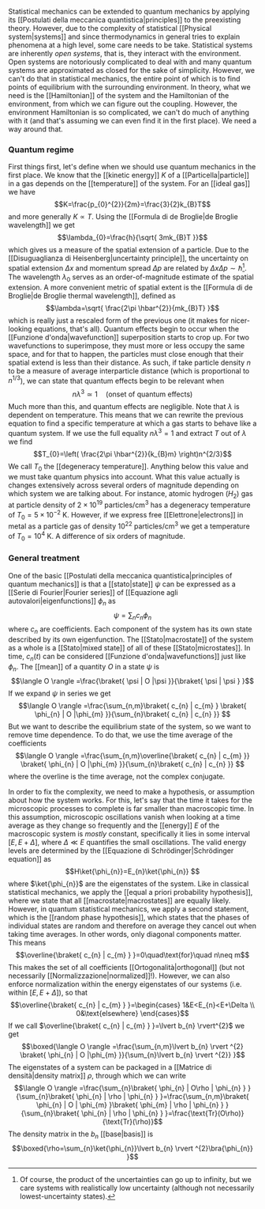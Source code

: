 Statistical mechanics can be extended to quantum mechanics by applying its [[Postulati della meccanica quantistica|principles]] to the preexisting theory. However, due to the complexity of statistical [[Physical system|systems]] and since thermodynamics in general tries to explain phenomena at a high level, some care needs to be take. Statistical systems are inherently *open systems*, that is, they interact with the environment. Open systems are notoriously complicated to deal with and many quantum systems are approximated as closed for the sake of simplicity. However, we can't do that in statistical mechanics, the entire point of which is to find points of equilibrium with the surrounding environment. In theory, what we need is the [[Hamiltonian]] of the system and the Hamiltonian of the environment, from which we can figure out the coupling. However, the environment Hamiltonian is so complicated, we can't do much of anything with it (and that's assuming we can even find it in the first place). We need a way around that.
### Quantum regime
First things first, let's define when we should use quantum mechanics in the first place. We know that the [[kinetic energy]] $K$ of a [[Particella|particle]] in a gas depends on the [[temperature]] of the system. For an [[ideal gas]] we have
$$K=\frac{p_{0}^{2}}{2m}=\frac{3}{2}k_{B}T$$
and more generally $K\propto T$. Using the [[Formula di de Broglie|de Broglie wavelength]] we get
$$\lambda_{0}=\frac{h}{\sqrt{ 3mk_{B}T }}$$
which gives us a measure of the spatial extension of a particle. Due to the [[Disuguaglianza di Heisenberg|uncertainty principle]], the uncertainty on spatial extension $\Delta x$ and momentum spread $\Delta p$ are related by $\Delta x\Delta p\sim \hbar$[^1]. The wavelength $\lambda_{0}$ serves as an order-of-magnitude estimate of the spatial extension. A more convenient metric of spatial extent is the [[Formula di de Broglie|de Broglie thermal wavelength]], defined as
$$\lambda=\sqrt{ \frac{2\pi \hbar^{2}}{mk_{B}T} }$$
which is really just a rescaled form of the previous one (it makes for nicer-looking equations, that's all). Quantum effects begin to occur when the [[Funzione d'onda|wavefunction]] superposition starts to crop up. For two wavefunctions to superimpose, they must more or less occupy the same space, and for that to happen, the particles must close enough that their spatial extend is less than their distance. As such, if take particle density $n$ to be a measure of average interparticle distance (which is proportional to $n^{1/3}$), we can state that quantum effects begin to be relevant when
$$n\lambda ^{3}\simeq 1\quad\text{(onset of quantum effects)}$$
Much more than this, and quantum effects are negligible. Note that $\lambda$ is dependent on temperature. This means that we can rewrite the previous equation to find a specific temperature at which a gas starts to behave like a quantum system. If we use the full equality $n\lambda ^{3}=1$ and extract $T$ out of $\lambda$ we find
$$T_{0}=\left( \frac{2\pi \hbar^{2}}{k_{B}m} \right)n^{2/3}$$
We call $T_{0}$ the [[degeneracy temperature]]. Anything below this value and we must take quantum physics into account. What this value actually is changes extensively across several orders of magnitude depending on which system we are talking about. For instance, atomic hydrogen ($H_{2}$) gas at particle density of $2\times 10^{19}\text{ particles/cm}^{3}$ has a degeneracy temperature of $T_{0}=5\times 10^{-2}\text{ K}$. However, if we express free [[Elettrone|electrons]] in metal as a particle gas of density $10^{22}\text{ particles/cm}^{3}$ we get a temperature of $T_{0}=10^{4}\text{ K}$. A difference of six orders of magnitude.
### General treatment
One of the basic [[Postulati della meccanica quantistica|principles of quantum mechanics]] is that a [[stato|state]] $\psi$ can be expressed as a [[Serie di Fourier|Fourier series]] of [[Equazione agli autovalori|eigenfunctions]] $\phi_{n}$ as
$$\psi=\sum_{n}c_{n}\phi_{n} $$
where $c_{n}$ are coefficients. Each component of the system has its own state described by its own eigenfunction. The [[Stato|macrostate]] of the system as a whole is a [[Stato|mixed state]] of all of these [[Stato|microstates]]. In time, $c_{n}(t)$ can be considered [[Funzione d'onda|wavefunctions]] just like $\phi_{n}$. The [[mean]] of a quantity $O$ in a state $\psi$ is
$$\langle O \rangle =\frac{\braket{ \psi | O |\psi }}{\braket{ \psi | \psi } }$$
If we expand $\psi$ in series we get
$$\langle O \rangle =\frac{\sum_{n,m}\braket{ c_{n} | c_{m} } \braket{ \phi_{n} | O |\phi_{m} }}{\sum_{n}\braket{ c_{n} | c_{n} }}  $$
But we want to describe the equilibrium state of the system, so we want to remove time dependence. To do that, we use the time average of the coefficients
$$\langle O \rangle =\frac{\sum_{n,m}\overline{\braket{ c_{n} | c_{m} }} \braket{ \phi_{n} | O |\phi_{m} }}{\sum_{n}\braket{ c_{n} | c_{n} }}  $$
where the overline is the time average, not the complex conjugate.

In order to fix the complexity, we need to make a hypothesis, or assumption about how the system works. For this, let's say that the time it takes for the microscopic processes to complete is far smaller than macroscopic time. In this assumption, microscopic oscillations vanish when looking at a time average as they change so frequently and the [[energy]] $E$ of the macroscopic system is *mostly* constant, specifically it lies in some interval $[E,E+\Delta]$, where $\Delta\ll E$ quantifies the small oscillations. The valid energy levels are determined by the [[Equazione di Schrödinger|Schrödinger equation]] as
$$H\ket{\phi_{n}}=E_{n}\ket{\phi_{n}}  $$
where $\ket{\phi_{n}}$ are the eigenstates of the system. Like in classical statistical mechanics, we apply the [[equal a priori probability hypothesis]], where we state that all [[macrostate|macrostates]] are equally likely. However, in quantum statistical mechanics, we apply a second statement, which is the [[random phase hypothesis]], which states that the phases of individual states are random and therefore on average they cancel out when taking time averages. In other words, only diagonal components matter. This means
$$\overline{\braket{ c_{n} | c_{m} } }=0\quad\text{for}\quad n\neq m$$
This makes the set of all coefficients [[Ortogonalità|orthogonal]] (but not necessarily [[Normalizzazione|normalized]]!). However, we can also enforce normalization within the energy eigenstates of our systems (i.e. within $[E,E+\Delta]$), so that
$$\overline{\braket{ c_{n} | c_{m} } }=\begin{cases}
1&E<E_{n}<E+\Delta \\
0&\text{elsewhere}
\end{cases}$$
If we call $\overline{\braket{ c_{n} | c_{m} } }=\lvert b_{n} \rvert^{2}$ we get
$$\boxed{\langle O \rangle =\frac{\sum_{n,m}\lvert b_{n} \rvert ^{2} \braket{ \phi_{n} | O |\phi_{m} }}{\sum_{n}\lvert b_{n} \rvert ^{2}}  }$$
The eigenstates of a system can be packaged in a [[Matrice di densità|density matrix]] $\rho$, through which we can write
$$\langle O \rangle =\frac{\sum_{n}\braket{ \phi_{n} | O\rho | \phi_{n} } }{\sum_{n}\braket{ \phi_{n} | \rho | \phi_{n} } }=\frac{\sum_{n,m}\braket{ \phi_{n} | O | \phi_{m} }\braket{ \phi_{m} | \rho | \phi_{n} }  }{\sum_{n}\braket{ \phi_{n} | \rho | \phi_{n} } }=\frac{\text{Tr}(O\rho)}{\text{Tr}(\rho)}$$
The density matrix in the $b_{n}$ [[base|basis]] is
$$\boxed{\rho=\sum_{n}\ket{\phi_{n}}\lvert b_{n} \rvert ^{2}\bra{\phi_{n}}  }$$

[^1]: Of course, the product of the uncertainties can go up to infinity, but we care systems with realistically low uncertainty (although not necessarily lowest-uncertainty states).
